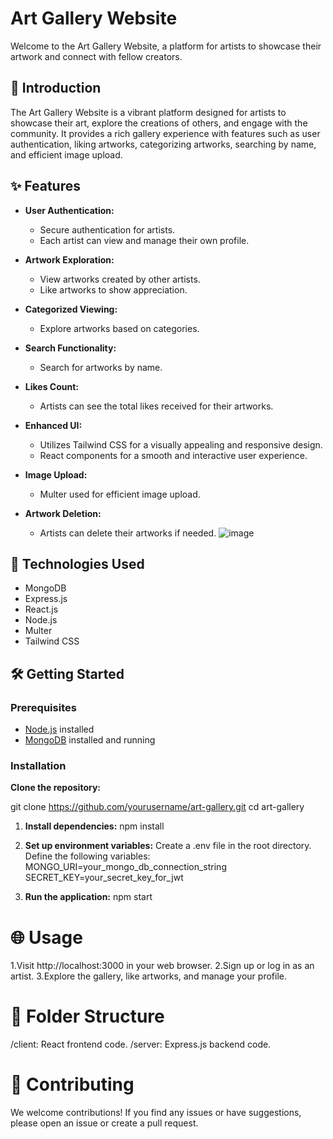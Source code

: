 # Art Gallery Website

Welcome to the Art Gallery Website, a platform for artists to showcase their artwork and connect with fellow creators.

## 🎨 Introduction

The Art Gallery Website is a vibrant platform designed for artists to showcase their art, explore the creations of others, and engage with the community. It provides a rich gallery experience with features such as user authentication, liking artworks, categorizing artworks, searching by name, and efficient image upload.

## ✨ Features

- **User Authentication:**

  - Secure authentication for artists.
  - Each artist can view and manage their own profile.

- **Artwork Exploration:**

  - View artworks created by other artists.
  - Like artworks to show appreciation.

- **Categorized Viewing:**

  - Explore artworks based on categories.

- **Search Functionality:**

  - Search for artworks by name.

- **Likes Count:**

  - Artists can see the total likes received for their artworks.

- **Enhanced UI:**

  - Utilizes Tailwind CSS for a visually appealing and responsive design.
  - React components for a smooth and interactive user experience.

- **Image Upload:**

  - Multer used for efficient image upload.

- **Artwork Deletion:**
  - Artists can delete their artworks if needed.
![image](https://github.com/nithinkarnam/art_gallery_frontend/assets/98379951/c9b7d93f-c442-46c2-806b-afff1b3d67d7)

## 🚀 Technologies Used

- MongoDB
- Express.js
- React.js
- Node.js
- Multer
- Tailwind CSS

## 🛠️ Getting Started

### Prerequisites

- [Node.js](https://nodejs.org/) installed
- [MongoDB](https://www.mongodb.com/) installed and running

### Installation

**Clone the repository:**

git clone https://github.com/yourusername/art-gallery.git
cd art-gallery

1. **Install dependencies:**
   npm install

2. **Set up environment variables:**
   Create a .env file in the root directory.
   Define the following variables:
   MONGO_URI=your_mongo_db_connection_string
   SECRET_KEY=your_secret_key_for_jwt

3. **Run the application:**
   npm start

# 🌐 Usage

1.Visit http://localhost:3000 in your web browser.
2.Sign up or log in as an artist.
3.Explore the gallery, like artworks, and manage your profile.

# 📁 Folder Structure

/client: React frontend code.
/server: Express.js backend code.

# 🤝 Contributing

We welcome contributions! If you find any issues or have suggestions, please open an issue or create a pull request.
